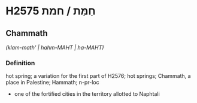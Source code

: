 # H2575 חַמַּת / חמת

## Chammath

_(klam-math' | hahm-MAHT | ha-MAHT)_

### Definition

hot spring; a variation for the first part of H2576; hot springs; Chammath, a place in Palestine; Hammath; n-pr-loc

- one of the fortified cities in the territory allotted to Naphtali
